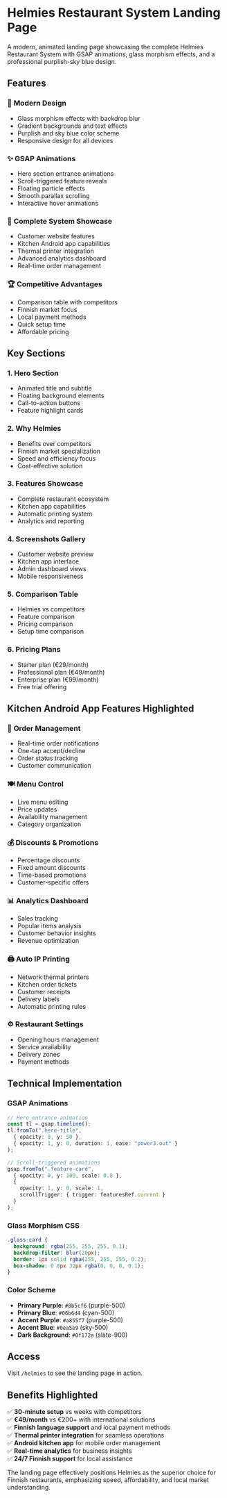 # Helmies Restaurant System Landing Page

A modern, animated landing page showcasing the complete Helmies Restaurant System with GSAP animations, glass morphism effects, and a professional purplish-sky blue design.

## Features

### 🎨 **Modern Design**
- Glass morphism effects with backdrop blur
- Gradient backgrounds and text effects
- Purplish and sky blue color scheme
- Responsive design for all devices

### ✨ **GSAP Animations**
- Hero section entrance animations
- Scroll-triggered feature reveals
- Floating particle effects
- Smooth parallax scrolling
- Interactive hover animations

### 📱 **Complete System Showcase**
- Customer website features
- Kitchen Android app capabilities
- Thermal printer integration
- Advanced analytics dashboard
- Real-time order management

### 🏆 **Competitive Advantages**
- Comparison table with competitors
- Finnish market focus
- Local payment methods
- Quick setup time
- Affordable pricing

## Key Sections

### 1. **Hero Section**
- Animated title and subtitle
- Floating background elements
- Call-to-action buttons
- Feature highlight cards

### 2. **Why Helmies**
- Benefits over competitors
- Finnish market specialization
- Speed and efficiency focus
- Cost-effective solution

### 3. **Features Showcase**
- Complete restaurant ecosystem
- Kitchen app capabilities
- Automatic printing system
- Analytics and reporting

### 4. **Screenshots Gallery**
- Customer website preview
- Kitchen app interface
- Admin dashboard views
- Mobile responsiveness

### 5. **Comparison Table**
- Helmies vs competitors
- Feature comparison
- Pricing comparison
- Setup time comparison

### 6. **Pricing Plans**
- Starter plan (€29/month)
- Professional plan (€49/month)
- Enterprise plan (€99/month)
- Free trial offering

## Kitchen Android App Features Highlighted

### 📱 **Order Management**
- Real-time order notifications
- One-tap accept/decline
- Order status tracking
- Customer communication

### 🍽️ **Menu Control**
- Live menu editing
- Price updates
- Availability management
- Category organization

### 💰 **Discounts & Promotions**
- Percentage discounts
- Fixed amount discounts
- Time-based promotions
- Customer-specific offers

### 📊 **Analytics Dashboard**
- Sales tracking
- Popular items analysis
- Customer behavior insights
- Revenue optimization

### 🖨️ **Auto IP Printing**
- Network thermal printers
- Kitchen order tickets
- Customer receipts
- Delivery labels
- Automatic printing rules

### ⚙️ **Restaurant Settings**
- Opening hours management
- Service availability
- Delivery zones
- Payment methods

## Technical Implementation

### **GSAP Animations**
```typescript
// Hero entrance animation
const tl = gsap.timeline();
tl.fromTo(".hero-title", 
  { opacity: 0, y: 50 },
  { opacity: 1, y: 0, duration: 1, ease: "power3.out" }
);

// Scroll-triggered animations
gsap.fromTo(".feature-card", 
  { opacity: 0, y: 100, scale: 0.8 },
  {
    opacity: 1, y: 0, scale: 1,
    scrollTrigger: { trigger: featuresRef.current }
  }
);
```

### **Glass Morphism CSS**
```css
.glass-card {
  background: rgba(255, 255, 255, 0.1);
  backdrop-filter: blur(20px);
  border: 1px solid rgba(255, 255, 255, 0.2);
  box-shadow: 0 8px 32px rgba(0, 0, 0, 0.1);
}
```

### **Color Scheme**
- **Primary Purple**: `#8b5cf6` (purple-500)
- **Primary Blue**: `#06b6d4` (cyan-500)
- **Accent Purple**: `#a855f7` (purple-500)
- **Accent Blue**: `#0ea5e9` (sky-500)
- **Dark Background**: `#0f172a` (slate-900)

## Access

Visit `/helmies` to see the landing page in action.

## Benefits Highlighted

✅ **30-minute setup** vs weeks with competitors  
✅ **€49/month** vs €200+ with international solutions  
✅ **Finnish language support** and local payment methods  
✅ **Thermal printer integration** for seamless operations  
✅ **Android kitchen app** for mobile order management  
✅ **Real-time analytics** for business insights  
✅ **24/7 Finnish support** for local assistance  

The landing page effectively positions Helmies as the superior choice for Finnish restaurants, emphasizing speed, affordability, and local market understanding.
